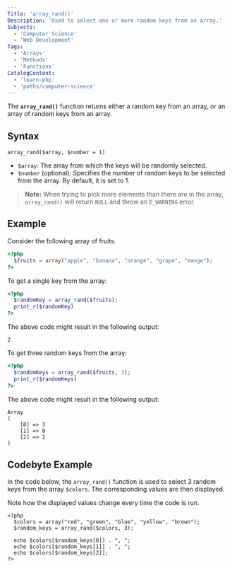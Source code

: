 ```yaml
---
Title: 'array_rand()'
Description: 'Used to select one or more random keys from an array.'
Subjects:
  - 'Computer Science'
  - 'Web Development'
Tags:
  - 'Arrays'
  - 'Methods'
  - 'Functions'
CatalogContent:
  - 'learn-php'
  - 'paths/computer-science'
---
```


The **`array_rand()`** function returns either a random key from an array, or an array of random keys from an array.

## Syntax

```pseudo
array_rand($array, $number = 1)
```

- `$array`: The array from which the keys will be randomly selected.
- `$number` (optional): Specifies the number of random keys to be selected from the array. By default, it is set to 1.

> **Note:** When trying to pick more elements than there are in the array, `array_rand()` will return `NULL` and throw an `E_WARNING` error.

## Example

Consider the following array of fruits.

```php
<?php
  $fruits = array("apple", "banana", "orange", "grape", "mango");
?>
```

To get a single key from the array:

```php
<?php
  $randomKey = array_rand($fruits);
  print_r($randomKey)
?>
```

The above code might result in the following output:

```shell
2
```

To get three random keys from the array:

```php
<?php
  $randomKeys = array_rand($fruits, 3);
  print_r($randomKeys)
?>
```

The above code might result in the following output:

```shell
Array
(
    [0] => 3
    [1] => 0
    [2] => 2
)
```

## Codebyte Example

In the code below, the `array_rand()` function is used to select 3 random keys from the array `$colors`. The corresponding values are then displayed.

Note how the displayed values change every time the code is run.

```codebyte/php
<?php
  $colors = array("red", "green", "blue", "yellow", "brown");
  $random_keys = array_rand($colors, 3);

  echo $colors[$random_keys[0]] . ", ";
  echo $colors[$random_keys[1]] . ", ";
  echo $colors[$random_keys[2]];
?>
```
